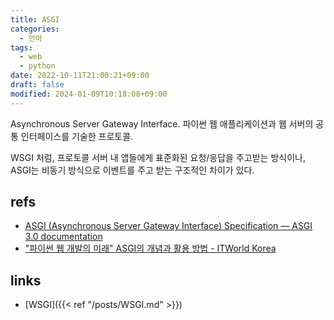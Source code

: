 ```yaml
---
title: ASGI
categories:
  - 언어
tags:
  - web
  - python
date: 2022-10-11T21:00:21+09:00
draft: false
modified: 2024-01-09T10:18:08+09:00
---
```

Asynchronous Server Gateway Interface. 
파이썬 웹 애플리케이션과 웹 서버의 공통 인터페이스를 기술한 프로토콜. 

WSGI 처럼, 프로토콜 서버 내 앱들에게 표준화된 요청/응답을 주고받는 방식이나, ASGI는 비동기 방식으로 이벤트를 주고 받는 구조적인 차이가 있다.


## refs
- [ASGI (Asynchronous Server Gateway Interface) Specification — ASGI 3.0 documentation](https://asgi.readthedocs.io/en/latest/specs/main.html)
- ["파이썬 웹 개발의 미래" ASGI의 개념과 활용 방법 - ITWorld Korea](https://www.itworld.co.kr/news/245062)


## links
- [WSGI]({{< ref "/posts/WSGI.md" >}})

